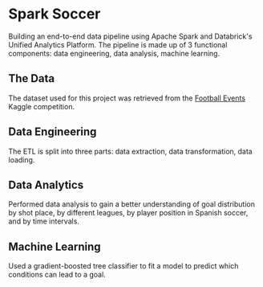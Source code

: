 # Spark Soccer
Building an end-to-end data pipeline using Apache Spark and Databrick's Unified Analytics Platform. The pipeline is made up of 3 functional components: data engineering, data analysis, machine learning.

## The Data
The dataset used for this project was retrieved from the [Football Events](https://www.kaggle.com/secareanualin/football-events/version/1) Kaggle competition.

## Data Engineering
The ETL is split into three parts: data extraction, data transformation, data loading.

## Data Analytics
Performed data analysis to gain a better understanding of goal distribution by shot place, by different leagues, by player position in Spanish soccer, and by time intervals.

## Machine Learning
Used a gradient-boosted tree classifier to fit a model to predict which conditions can lead to a goal.